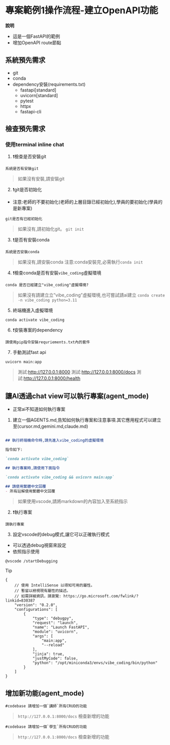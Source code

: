 # 專案範例1操作流程-建立OpenAPI功能

**說明**
- 這是一個FastAPI的範例
- 增加OpenAPI route節點

## 系統預先需求

- git
- conda
- dependency安裝(requirements.txt)
	- fastapi[standard]
	- uvicorn[standard]
	- pytest
	- httpx
	- fastapi-cli

## 檢查預先需求

### 使用terminal inline chat

1. ❗️檢查是否安裝git

> 
```
系統是否有安裝git
```

> 如果沒有安裝,請安裝git

2. ❗️git是否初始化

- 注意:老師的不要初始化(老師的上層目錄已經初始化),學員的要初始化(學員的是新專案)

> 
```
git是否有已經初始化
```

> 如果沒有,請初始化git。
> `git init`

3. ❗️是否有安裝conda

>
```
系統是否安裝conda
```

> 如果沒有,請安裝conda
> 注意:conda安裝完,必需執行`conda init`

4. ❗️檢查conda是否有安裝`vibe_coding`虛擬環境

> 
```
conda 是否已經建立"vibe_coding"虛擬環境?
```

> 如果沒有請建立立”vibe_coding”虛擬環境,也可嘗試請ai建立
> `conda create -n vibe_coding python=3.11`

5. 終端機進入虛擬環境

`conda activate vibe_coding`

6. ❗️安裝專案的dependency

>
```
請使用pip指令安裝requriements.txt內的套件 
```

7. 手動測試fast api

```
uvicorn main:app
```

> 測試:http://127.0.0.1:8000
> 測試:http://127.0.0.1:8000/docs
> 測試:http://127.0.0.1:8000/health

## 讓AI透過chat view可以執行專案(agent_mode)
- 正常ai不知道如何執行專案

1. 建立一個AGENTS.md,告知如何執行專案和注意事項.其它應用程式可以建立至(cursor.md,gemini.md,claude.md)

```markdown

## 執行終端機命令時,請先進入vibe_coding的虛擬環境

指令如下:

`conda activate vibe_coding`

## 執行專案時,請使用下面指令

`conda activate vibe_coding && uvicorn main:app`

## 請使用繁體中文回覆
- 所有註解使用繁體中文回覆
```

> 如果使用vscode,請將markdown的內容加入至系統指示

2. ❗️執行專案

```
請執行專案
```

3. 設定vscode的debug模式,讓它可以正確執行模式

- 可以透過debug視窗來設定
- 依照指示使用

```
@vscode /startDebugging
```

> [!TIP]

> 
```
{
    // 使用 IntelliSense 以得知可用的屬性。
    // 暫留以檢視現有屬性的描述。
    // 如需詳細資訊，請瀏覽: https://go.microsoft.com/fwlink/?linkid=830387
    "version": "0.2.0",
    "configurations": [
        {
            "type": "debugpy",
            "request": "launch",
            "name": "Launch FastAPI",
            "module": "uvicorn",
            "args": [
                "main:app",
                "--reload"
            ],
            "jinja": true,
            "justMyCode": false,
            "python": "/opt/miniconda3/envs/vibe_coding/bin/python"
        }
    ]
}
```



## 增加新功能(agent_mode)

```prompt
#codebase 請增加一個`講師`所有CRUD的功能
```

> `http://127.0.0.1:8000/docs` 檢查新增的功能
	

```prompt
#codebase 請增加一個`學生`所有CRUD的功能
```

> `http://127.0.0.1:8000/docs` 檢查新增的功能
